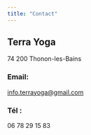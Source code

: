 ```yaml
---
title: "Contact"
---
```


## Terra Yoga

74 200 Thonon-les-Bains  

### Email:  
info.terrayoga@gmail.com  
### Tél :  
06 78 29 15 83